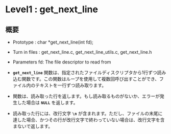 # Level1 : get_next_line

## 概要
- Prototype : char *get_next_line(int fd);
- Turn in files : get_next_line.c, get_next_line_utils.c, get_next_line.h
- Parameters fd: The file descriptor to read from

-  **`get_next_line`** 関数は、指定されたファイルディスクリプタから1行ずつ読み込む関数です。この関数はループを使用して複数回呼び出すことができ、ファイル内のテキストを一行ずつ読み取ります。
- 関数は、読み取った行を返します。もし読み取るものがないか、エラーが発生した場合は **`NULL`** を返します。
- 読み取った行には、改行文字 **`\n`** が含まれます。ただし、ファイルの末尾に達した場合、かつその行が改行文字で終わっていない場合は、改行文字を含まないで返します。